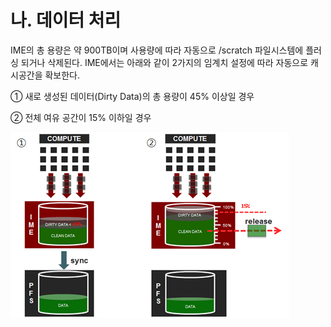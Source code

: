 # 나. 데이터 처리

IME의 총 용량은 약 900TB이며 사용량에 따라 자동으로 /scratch 파일시스템에 플러싱 되거나 삭제된다. IME에서는 아래와 같이 2가지의 임계치 설정에 따라 자동으로 캐시공간을 확보한다.

① 새로 생성된 데이터(Dirty Data)의 총 용량이 45% 이상일 경우

② 전체 여유 공간이 15% 이하일 경우

![](<../../../../.gitbook/assets/When the overall available space is 15% or below.png>)
